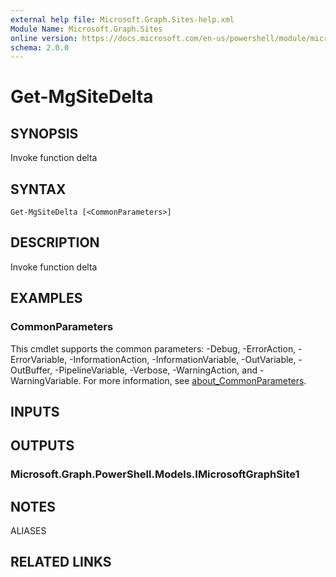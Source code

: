 ```yaml
---
external help file: Microsoft.Graph.Sites-help.xml
Module Name: Microsoft.Graph.Sites
online version: https://docs.microsoft.com/en-us/powershell/module/microsoft.graph.sites/get-mgsitedelta
schema: 2.0.0
---
```


# Get-MgSiteDelta

## SYNOPSIS
Invoke function delta

## SYNTAX

```
Get-MgSiteDelta [<CommonParameters>]
```

## DESCRIPTION
Invoke function delta

## EXAMPLES

### CommonParameters
This cmdlet supports the common parameters: -Debug, -ErrorAction, -ErrorVariable, -InformationAction, -InformationVariable, -OutVariable, -OutBuffer, -PipelineVariable, -Verbose, -WarningAction, and -WarningVariable. For more information, see [about_CommonParameters](http://go.microsoft.com/fwlink/?LinkID=113216).

## INPUTS

## OUTPUTS

### Microsoft.Graph.PowerShell.Models.IMicrosoftGraphSite1
## NOTES

ALIASES

## RELATED LINKS
